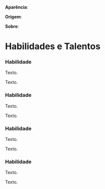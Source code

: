 **Aparência**: 

**Origem**: 

**Sobre**: 

# Habilidades e Talentos

### Habilidade

Texto.

Texto.

### Habilidade

Texto.

Texto.

### Habilidade

Texto.

Texto.

### Habilidade

Texto.

Texto.